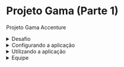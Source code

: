 # Projeto Gama (Parte 1)
Projeto Gama Accenture

<details>
<summary>Desafio</summary>
Armazenamento de dados de COVID-19 de todos os países do mundo através da API: https://documenter.getpostman.com/view/10808728/SzS8rjbc.
<br>
1) Crie um Script SQL para criação de um DataBase com um Schema para armazenar os registros de países e os dados de COVID-19 por todo o mundo. Na tabela que será armazenada os dados de países, 2 campos são obrigatórios de serem consistidos:
Nome do país
Código ISO2
<br>
Em outros repositórios devem ser armazenados a quantidade de casos confirmados e mortes de cada um dos países do mundo, desde o dia 01/01/2020.
<br>
2) Crie um banco de dados relacional no provedor de nuvem Azure para armazenamento dos dados em questão, estabelecidos pelo script com o dito schema, criado na etapa anterior. O banco de dados pode ser SQL Server, MySQL, MariaDB, Postgres ou algum outro SQL.
<br>
3) Desenvolva um script Python que faça leitura da API determinada no enunciado inicial desta atividade para realizar o armazenamento de países e dos casos confirmados e de mortes da COVID-19. O armazenamento destas informações deverá ser em BD SQL, consistido no Azure através do schema definido na etapa 1 desta atividade.
<br>
Após armazenamento dos valores no BD, este dito script Python deverá retornar as seguintes informações em tela, caso o usuário escolha:
<br>
1) Panorama diário de quantidade de casos confirmados de COVID-19 dos 10 países do mundo com maiores números.
<br>
2) Panorama diário de quantidade de mortes de COVID-19 dos 10 países do mundo com números.
<br>
3) Total de mortes por COVID-19 dos 10 países do mundo com maiores números.
<br>
4) Total de casos confirmados por COVID-19 dos 10 países do mundo com maiores números.
<br>
A impressão das 4 informações citadas acima deverá acontecer em tela, através do prompt de comando de execução do programa.
</details>

<details>
  <summary> Configurando a aplicação </summary>
  Primeiramente, é necessário rodar o comando abaixo para a aplicação baixar todas as suas dependências.
  <br>
  <code>pip install -r requirements.txt</code>
  <br>
  Após esse comando, a aplicação poderá ser iniciada normalmente.
  <br>
  Ao iniciar a aplicação, a seguinte opção de LOGIN e SENHA é apresentada ao usuário:
  --anexar_imagem--
</details>

<details>
  <summary> Utilizando a aplicação </summary>
  Ao logar no sistema, são apresentadas algumas opções para verificar os dados. O usuário consegue escolher uma dessas opções (de 1 a 6) ou então a opção 7 para sair do programa.


</details>

<details>
  <summary> Equipe </summary>
  Product Owner/Liderança:
  <br>
  -- Responsáveis pela coordenação da equipe como um todo; apoio para integração de todo o projeto e familiarização com as ferramentas.
  <br>
  ==> Alexandre Seidel
  <br>
  <br>
  Desenvolvimento SQL Server/Azure:
  <br>
  -- Responsáveis pela criação do Banco de Dados, assim como queries e rotinas diárias para requisições de novos dados automaticamente.
  <br>
  ==> Israel de Souza
  <br>
  ==> Beatriz Machado
  <br>
  ==> Tulio Caviquioli
  <br>
  <br>
  Desenvolvimento Python:
  <br>
  -- Responsáveis pelo desenvolvimento da aplicação, assim como menus, requisições, apresentação de dados ao usuário final e conexão com o banco de dados.
  <br>
  ==> Luís Souza
  <br>
  ==> Sidicley Ribeiro
  <br>
  ==> João Araújo
  <br>
  ==> Raphael Ote
  <br>
  ==> Igor Otacilio
</details>
